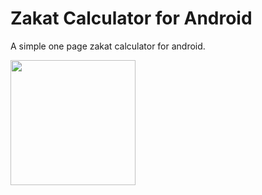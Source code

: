 # Zakat Calculator for Android
A simple one page zakat calculator for android.

<img src="https://user-images.githubusercontent.com/46877003/138590403-36ef45ce-ad27-433d-accc-eb524f24bb8c.png" width="200">
